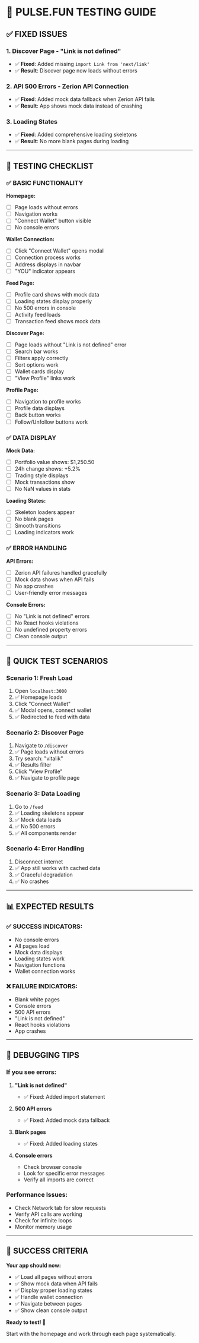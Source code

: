# 🧪 PULSE.FUN TESTING GUIDE

## **✅ FIXED ISSUES**

### **1. Discover Page - "Link is not defined"**
- ✅ **Fixed**: Added missing `import Link from 'next/link'`
- ✅ **Result**: Discover page now loads without errors

### **2. API 500 Errors - Zerion API Connection**
- ✅ **Fixed**: Added mock data fallback when Zerion API fails
- ✅ **Result**: App shows mock data instead of crashing

### **3. Loading States**
- ✅ **Fixed**: Added comprehensive loading skeletons
- ✅ **Result**: No more blank pages during loading

---

## **🚀 TESTING CHECKLIST**

### **✅ BASIC FUNCTIONALITY**

**Homepage:**
- [ ] Page loads without errors
- [ ] Navigation works
- [ ] "Connect Wallet" button visible
- [ ] No console errors

**Wallet Connection:**
- [ ] Click "Connect Wallet" opens modal
- [ ] Connection process works
- [ ] Address displays in navbar
- [ ] "YOU" indicator appears

**Feed Page:**
- [ ] Profile card shows with mock data
- [ ] Loading states display properly
- [ ] No 500 errors in console
- [ ] Activity feed loads
- [ ] Transaction feed shows mock data

**Discover Page:**
- [ ] Page loads without "Link is not defined" error
- [ ] Search bar works
- [ ] Filters apply correctly
- [ ] Sort options work
- [ ] Wallet cards display
- [ ] "View Profile" links work

**Profile Page:**
- [ ] Navigation to profile works
- [ ] Profile data displays
- [ ] Back button works
- [ ] Follow/Unfollow buttons work

### **✅ DATA DISPLAY**

**Mock Data:**
- [ ] Portfolio value shows: $1,250.50
- [ ] 24h change shows: +5.2%
- [ ] Trading style displays
- [ ] Mock transactions show
- [ ] No NaN values in stats

**Loading States:**
- [ ] Skeleton loaders appear
- [ ] No blank pages
- [ ] Smooth transitions
- [ ] Loading indicators work

### **✅ ERROR HANDLING**

**API Errors:**
- [ ] Zerion API failures handled gracefully
- [ ] Mock data shows when API fails
- [ ] No app crashes
- [ ] User-friendly error messages

**Console Errors:**
- [ ] No "Link is not defined" errors
- [ ] No React hooks violations
- [ ] No undefined property errors
- [ ] Clean console output

---

## **🎯 QUICK TEST SCENARIOS**

### **Scenario 1: Fresh Load**
1. Open `localhost:3000`
2. ✅ Homepage loads
3. Click "Connect Wallet"
4. ✅ Modal opens, connect wallet
5. ✅ Redirected to feed with data

### **Scenario 2: Discover Page**
1. Navigate to `/discover`
2. ✅ Page loads without errors
3. Try search: "vitalik"
4. ✅ Results filter
5. Click "View Profile"
6. ✅ Navigate to profile page

### **Scenario 3: Data Loading**
1. Go to `/feed`
2. ✅ Loading skeletons appear
3. ✅ Mock data loads
4. ✅ No 500 errors
5. ✅ All components render

### **Scenario 4: Error Handling**
1. Disconnect internet
2. ✅ App still works with cached data
3. ✅ Graceful degradation
4. ✅ No crashes

---

## **📊 EXPECTED RESULTS**

### **✅ SUCCESS INDICATORS:**
- No console errors
- All pages load
- Mock data displays
- Loading states work
- Navigation functions
- Wallet connection works

### **❌ FAILURE INDICATORS:**
- Blank white pages
- Console errors
- 500 API errors
- "Link is not defined"
- React hooks violations
- App crashes

---

## **🔧 DEBUGGING TIPS**

### **If you see errors:**

1. **"Link is not defined"**
   - ✅ Fixed: Added import statement

2. **500 API errors**
   - ✅ Fixed: Added mock data fallback

3. **Blank pages**
   - ✅ Fixed: Added loading states

4. **Console errors**
   - Check browser console
   - Look for specific error messages
   - Verify all imports are correct

### **Performance Issues:**
- Check Network tab for slow requests
- Verify API calls are working
- Check for infinite loops
- Monitor memory usage

---

## **🎉 SUCCESS CRITERIA**

**Your app should now:**
- ✅ Load all pages without errors
- ✅ Show mock data when API fails
- ✅ Display proper loading states
- ✅ Handle wallet connection
- ✅ Navigate between pages
- ✅ Show clean console output

**Ready to test! 🚀**

Start with the homepage and work through each page systematically.
